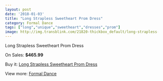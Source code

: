 ```yaml
---
layout: post
date: '2018-01-03'
title: "Long Strapless Sweetheart Prom Dress"
category: Formal Dance
tags: ["long","unique","sweetheart","dresses","prom"]
image: http://img.transblink.com/21820-thickbox_default/long-strapless-sweetheart-prom-dress.jpg
---
```

Long Strapless Sweetheart Prom Dress

On Sales: **$465.99**
<a href="https://www.transblink.com/en/formal-dance/6915-long-strapless-sweetheart-prom-dress.html"><amp-img layout="responsive" width="600" height="600" src="//img.transblink.com/21820-thickbox_default/long-strapless-sweetheart-prom-dress.jpg" alt="Long Strapless Sweetheart Prom Dress 0" /></a>
<a href="https://www.transblink.com/en/formal-dance/6915-long-strapless-sweetheart-prom-dress.html"><amp-img layout="responsive" width="600" height="600" src="//img.transblink.com/21821-thickbox_default/long-strapless-sweetheart-prom-dress.jpg" alt="Long Strapless Sweetheart Prom Dress 1" /></a>

Buy it: [Long Strapless Sweetheart Prom Dress](https://www.transblink.com/en/formal-dance/6915-long-strapless-sweetheart-prom-dress.html "Long Strapless Sweetheart Prom Dress")

View more: [Formal Dance](https://www.transblink.com/en/6-formal-dance "Formal Dance")